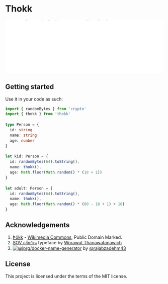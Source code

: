 # Thokk

[![Thokk Banner](./static/thokk-banner.svg)](https://github.com/aekasitt/blob/master/static/thokk.svg)

## Getting started

Use it in your code as such:

```typescript
import { randomBytes } from 'crypto'
import { thokk } from 'thokk'

type Person = {
  id: string
  name: string
  age: number 
}

let kid: Person = {
  id: randomBytes(64).toString(),
  name: thokk(),
  age: Math.floor(Math.random() * (18 + 1))
}

let adult: Person = {
  id: randomBytes(64).toString(),
  name: thokk(),
  age: Math.floor(Math.random() * (80 - 18 + 1) + 18)
}
```

## Acknowledgements

1. [Þökk](https://picryl.com/media/am-738-4to-41v-bw-thokk-cacb3c) - [Wikimedia Commons](https://commons.wikimedia.org), Public Domain Marked.
2. [SOV กลับบ้าน](https://www.f0nt.com/release/sov-klabbaan) typeface by [Worawut Thanawatanawich](https://facebook.com/worawut.thanawatanawanich)
3. [![@iprg/docker-name-generator](https://img.shields.io/badge/@iprg\/docker--name--generator-CC3534.svg?logo=npm)](https://www.npmjs.com/package/@iprg/docker-name-generator) by [@rajabzadehm43](https://github.com/rajabzadehm43)

## License

This project is licensed under the terms of the MIT license.
